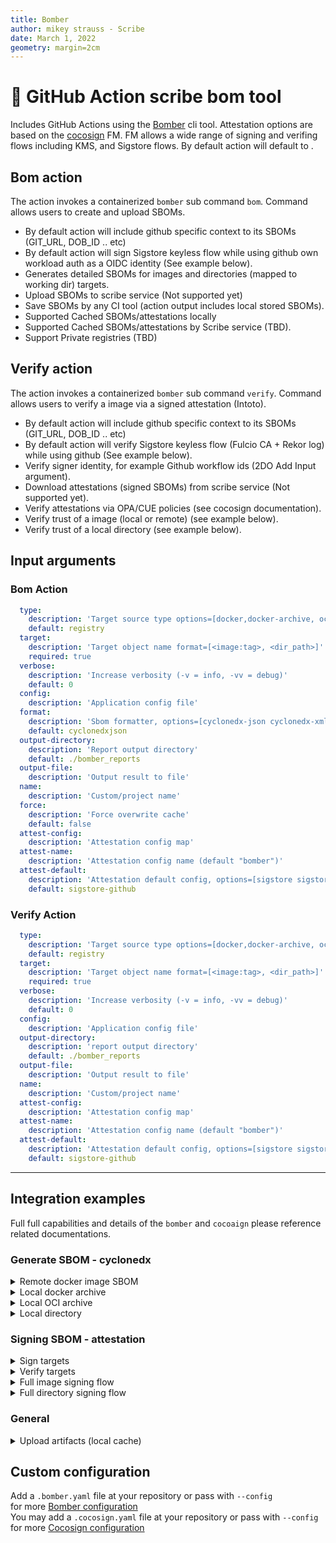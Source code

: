 ```yaml
---
title: Bomber
author: mikey strauss - Scribe
date: March 1, 2022
geometry: margin=2cm
---
```

# 🚀 GitHub Action scribe bom tool

Includes GitHub Actions using the [Bomber](https://github.com/scribe-security/bomber) cli tool. 
Attestation options are based on the [cocosign](https://github.com/scribe-security/cocosign) FM.
FM allows a wide range of signing and verifing flows including KMS, and Sigstore flows.
By default action will default to .

## Bom action
The action invokes a containerized `bomber` sub command `bom`. 
Command allows users to create and upload SBOMs.
- By default action will include github specific context to its SBOMs (GIT_URL, DOB_ID .. etc)
- By default action will sign Sigstore keyless flow while using github own workload auth as a OIDC identity (See example below).
- Generates detailed SBOMs for images and directories (mapped to working dir) targets. 
- Upload SBOMs to scribe service (Not supported yet)
- Save SBOMs by any CI tool (action output includes local stored SBOMs).
- Supported Cached SBOMs/attestations locally
- Supported Cached SBOMs/attestations by Scribe service (TBD).
- Support Private registries (TBD)

## Verify action
The action invokes a containerized `bomber` sub command `verify`.
Command allows users to verify a image via a signed attestation (Intoto).
- By default action will include github specific context to its SBOMs (GIT_URL, DOB_ID .. etc)
- By default action will verify Sigstore keyless flow (Fulcio CA + Rekor log) while using github (See example below).
- Verify signer identity, for example Github workflow ids (2DO Add Input argument).
- Download attestations (signed SBOMs) from scribe service (Not supported yet).
- Verify attestations via OPA/CUE policies (see cocosign documentation).
- Verify trust of a image (local or remote) (see example below).
- Verify trust of a local directory (see example below).

## Input arguments
### Bom Action
```yaml
  type:
    description: 'Target source type options=[docker,docker-archive, oci-archive, dir, registry]'
    default: registry
  target:
    description: 'Target object name format=[<image:tag>, <dir_path>]'
    required: true
  verbose:
    description: 'Increase verbosity (-v = info, -vv = debug)'
    default: 0
  config:
    description: 'Application config file'
  format:
    description: 'Sbom formatter, options=[cyclonedx-json cyclonedx-xml attest-cyclonedx-json statement-cyclonedx-json]'
    default: cyclonedxjson
  output-directory:
    description: 'Report output directory'
    default: ./bomber_reports
  output-file:
    description: 'Output result to file'
  name:
    description: 'Custom/project name'
  force:
    description: 'Force overwrite cache'
    default: false
  attest-config:
    description: 'Attestation config map'
  attest-name:
    description: 'Attestation config name (default "bomber")'
  attest-default:
    description: 'Attestation default config, options=[sigstore sigstore-github x509]'
    default: sigstore-github
```

### Verify Action

```yaml
  type:
    description: 'Target source type options=[docker,docker-archive, oci-archive, dir, registry]'
    default: registry
  target:
    description: 'Target object name format=[<image:tag>, <dir_path>]'
    required: true
  verbose:
    description: 'Increase verbosity (-v = info, -vv = debug)'
    default: 0
  config:
    description: 'Application config file'
  output-directory:
    description: 'report output directory'
    default: ./bomber_reports
  output-file:
    description: 'Output result to file'
  name:
    description: 'Custom/project name'
  attest-config:
    description: 'Attestation config map'
  attest-name:
    description: 'Attestation config name (default "bomber")'
  attest-default:
    description: 'Attestation default config, options=[sigstore sigstore-github x509]'
    default: sigstore-github
```
---

## Integration examples
Full full capabilities and details of the `bomber` and `cocoaign` please reference related documentations.

### Generate SBOM - cyclonedx
<details>
  <summary>  Remote docker image SBOM </summary>

### Generate from remote image
Create SBOM from remote `busybox:latest` image, skip if found by cache.

```YAML
- name: Generate cyclonedx json SBOM
  uses: scribe-security/bomber-action/bom@v23
  with:
    target: 'busybox:latest'
    format: json
``` 
### Generate from remote image in custom registry
Custom public registry, skip cache (using `Force`), output verbose (debug level) log output.
```YAML
- name: Generate cyclonedx json SBOM
  uses: scribe-security/bomber-action/bom@v23
  with:
    target: 'scribesecuriy.jfrog.io/scribe-docker-public-local/stub_remote:latest'
    verbose: 3
    force: true
```
</details>

<details>
  <summary> Local docker archive </summary>

Create SBOM from local `docker save ...` output.

```YAML
- name: Build and save local docker archive
  uses: docker/build-push-action@v2
  with:
    context: .
    file: .github/workflows/fixtures/Dockerfile_stub
    tags: scribesecuriy.jfrog.io/scribe-docker-public-local/stub_local:latest
    outputs: type=docker,dest=stub_local.tar

- name: Generate cyclonedx json SBOM
  uses: scribe-security/bomber-action/bom@v23
  with:
    type: docker-archive
    target: '/github/workspace/stub_local.tar'
``` 
</details>

<details>
  <summary> Local OCI archive </summary>

Create SBOM from local oci archive.

```YAML
- name: Build and save local oci archive
  uses: docker/build-push-action@v2
  with:
    context: .
    file: .github/workflows/fixtures/Dockerfile_stub
    tags: scribesecuriy.jfrog.io/scribe-docker-public-local/stub_local:latest
    outputs: type=docker,dest=stub_oci_local.tar

- name: Generate cyclonedx json SBOM
  uses: scribe-security/bomber-action/bom@v23
  with:
    type: oci-archive
    target: '/github/workspace/stub_oci_local.tar'
``` 
</details>

<details>
  <summary> Local directory </summary>

Create SBOM from local directory. \
Note directory must be mapped to working dir for  actions to access (containerized action).
<!-- 2DO support for local tool action examples -->

```YAML
- name: Create dir
  run: |
    mkdir testdir
    echo "test" > testdir/test.txt

- name: Bomber attest dir
  id: bomber_attest_dir
  uses: scribe-security/bomber-action/bom@v23
  with:
    type: dir
    target: '/github/workspace/testdir'
``` 
</details>

### Signing SBOM - attestation
<details>
  <summary> Sign targets </summary>

### Signing targets
Create and sign SBOM targets, skip if found signed SBOM by cache. \
Targets: `registry`, `docker-archive`, `oci-archive`, `dir`.
Note: Default attestation config **Required** `id-token` permission access. \
Note: `docker` in target `type` is not accessible because it requires docker daemon (containerized actions)
Default attestation config: `sigstore-config` - Github workload identity and sigstore (Fulcio, Rekor).

```YAML
job_example:
  runs-on: ubuntu-latest
  permissions:
    id-token: write
  steps:
    - name: Bomber attest
    uses: scribe-security/bomber-action/bom@v23
    with:
        target: 'busybox:latest'
        format: attest
``` 

</details>

<details>
  <summary> Verify targets </summary>

Verify targets against a signed attestation. \
Note: `docker` in target `type` field (is not accessible because it requires docker daemon (containerized actions) \
Default attestation config: `sigstore-config` - sigstore (Fulcio, Rekor).

```YAML
- name: Bomber verify
  uses: scribe-security/bomber-action/verify@v23
  with:
    target: 'busybox:latest'
``` 

</details>

<details>
  <summary> Full image signing flow </summary>

Full job example of a image signing and verifying flow.

```YAML
 bomber-busybox-test:
    runs-on: ubuntu-latest
    permissions:
      contents: read
      packages: write
      id-token: write
    steps:

      - uses: actions/checkout@v2
        with:
          fetch-depth: 0

      - name: Bomber attest
        id: bomber_attest
        uses: scribe-security/bomber-action/bom@v23
        with:
           target: 'busybox:latest'
           verbose: 3
           format: attest
           force: true

      - name: Bomber verify
        id: bomber_verify
        uses: scribe-security/bomber-action/verify@v23
        with:
           target: 'busybox:latest'
           verbose: 3

      - uses: actions/upload-artifact@v2
        with:
          name: bomber-busybox-test
          path: bomber_reports
``` 

</details>

<details>
  <summary> Full directory signing flow </summary>

Full job example of a directory signing and verifying flow.

```YAML
  bomber-dir-test:
    runs-on: ubuntu-latest
    permissions:
      contents: read
      packages: write
      id-token: write
    steps:

      - uses: actions/checkout@v2
        with:
          fetch-depth: 0

      - name: Bomber attest workdir
        id: bomber_attest_dir
        uses: scribe-security/bomber-action/bom@v23
        with:
           type: dir
           target: '/github/workspace/'
           verbose: 3
           format: attest
           force: true

      - name: Bomber verify workdir
        id: bomber_verify_dir
        uses: scribe-security/bomber-action/verify@v23
        with:
           type: dir
           target: '/github/workspace/'
           verbose: 3
      
      - uses: actions/upload-artifact@v2
        with:
          name: bomber-workdir-reports
          path: |
            bomber_reports      
``` 

</details>

### General
<details>
  <summary> Upload artifacts (local cache)</summary>

Input field `output-directory` specifics (default `bomber_reports`) the location of cache output.
You can upload results as workflow artifacts.

```YAML

- uses: actions/upload-artifact@v2
  with:
    name: bomber-busybox-reports
    path: bomber_reports
``` 

</details>

## Custom configuration
Add a `.bomber.yaml` file at your repository or pass with `--config` \
for more [Bomber configuration](https://github.com/scribe-security/bomber) \
You may add a `.cocosign.yaml` file at your repository or pass with `--config` \
for more [Cocosign configuration](https://github.com/scribe-security/cocosign)

